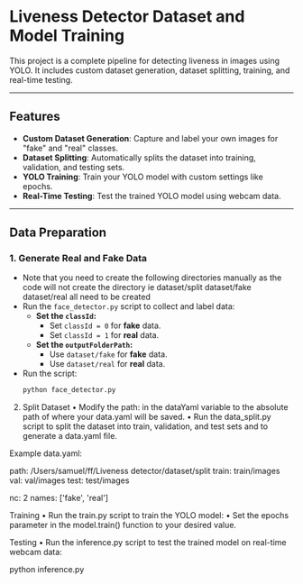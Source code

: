 # Liveness Detector Dataset and Model Training

This project is a complete pipeline for detecting liveness in images using YOLO. It includes custom dataset generation, dataset splitting, training, and real-time testing.

---

## Features

- **Custom Dataset Generation**: Capture and label your own images for "fake" and "real" classes.
- **Dataset Splitting**: Automatically splits the dataset into training, validation, and testing sets.
- **YOLO Training**: Train your YOLO model with custom settings like epochs.
- **Real-Time Testing**: Test the trained YOLO model using webcam data.

---

## Data Preparation

### 1. Generate Real and Fake Data
- Note that you need to create the following directories manually as the code will not create the directory ie dataset/split dataset/fake dataset/real all need to be created
- Run the `face_detector.py` script to collect and label data:
  - **Set the `classId`:**
    - Set `classId = 0` for **fake** data.
    - Set `classId = 1` for **real** data.
  - **Set the `outputFolderPath`:**
    - Use `dataset/fake` for **fake** data.
    - Use `dataset/real` for **real** data.
- Run the script:
  ```bash
  python face_detector.py

2. Split Dataset
	•	Modify the path: in the dataYaml variable to the absolute path of where your data.yaml will be saved.
	•	Run the data_split.py script to split the dataset into train, validation, and test sets and to generate a data.yaml file.

Example data.yaml:

path: /Users/samuel/ff/Liveness detector/dataset/split
train: train/images
val: val/images
test: test/images

nc: 2
names: ['fake', 'real']

Training
	•	Run the train.py script to train the YOLO model:
	•	Set the epochs parameter in the model.train() function to your desired value.

Testing
	•	Run the inference.py script to test the trained model on real-time webcam data:

python inference.py

